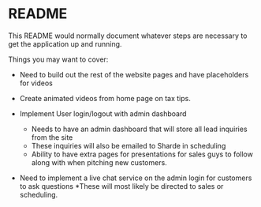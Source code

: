 # README

This README would normally document whatever steps are necessary to get the
application up and running.

Things you may want to cover:

* Need to build out the rest of the website pages and have placeholders for videos 

* Create animated videos from home page on tax tips. 

* Implement User login/logout with admin dashboard
	* Needs to have an admin dashboard that will store all lead inquiries from the site
	* These inquiries will also be emailed to Sharde in scheduling
	* Ability to have extra pages for presentations for sales guys to follow along with when pitching new customers.

* Need to implement a live chat service on the admin login for customers to ask questions
	*These will most likely be directed to sales or scheduling. 
	
